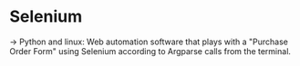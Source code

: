 # Selenium
→ Python and linux:
Web automation software that plays with a
"Purchase Order Form" using Selenium
according to Argparse calls from the
terminal.
